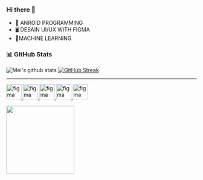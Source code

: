 ### Hi there 👋

- 📱 ANROID PROGRAMMING
- 🖥 DESAIN UI/UX WITH FIGMA
- 🚀MACHINE LEARNING

<h3> 📊 GitHub Stats </h3>
 
![Mei's github stats](https://github-readme-stats.vercel.app/api?username=rozinnaufal&show_icons=true&theme=dracula) 
[![GitHub Streak](https://github-readme-streak-stats.herokuapp.com/?user=rozinnaufal&theme=dracula)](https://git.io/streak-stats)  

<hr>
<p align="left"> 
    <a href="https://www.figma.com/" target="_blank" rel="noreferrer"> 
        <img src="https://www.vectorlogo.zone/logos/figma/figma-icon.svg" alt="figma" width="40" height="40"/> 
    <a href = "https:https://www.tensorflow.org/" target = "blank" rel="noreferrer"> 
        <img src="https://www.vectorlogo.zone/logos/tensorflow/tensorflow-icon.svg" alt="figma" width="40" height="40"/> 
    </a> 
     <a href = "https:https://https://kotlinlang.org/" target = "blank" rel="noreferrer"> 
        <img src="https://www.vectorlogo.zone/logos/kotlinlang/kotlinlang-icon.svg" alt="figma" width="40" height="40"/> 
    </a> 
         <a href = "https:https://www.python.org/" target = "blank" rel="noreferrer"> 
        <img src="https://www.vectorlogo.zone/logos/python/python-icon.svg" alt="figma" width="40" height="40"/> 
    </a> 
    </a> 
         <a href = "https://developer.android.com/studio" target = "blank" rel="noreferrer"> 
        <img src="https://www.vectorlogo.zone/logos/android/android-icon.svg" alt="figma" width="40" height="40"/> 
    </a> 
</p>
<p align = "down">
<a href="https://github.com/rozinnaufal">
<username=rozinnaufal&show_icons=true&theme=algolia&include_all_commits=true&count_private=true"/>
  <img height="180em" src="https://github-readme-stats-eight-theta.vercel.app/api/top-langs/?username=rozinnaufal&layout=compact&langs_count=8&theme=algolia"/>
</a>
</p>
